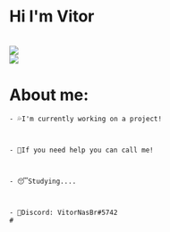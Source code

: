 # Hi I'm Vitor
<br/>
<img src="https://discord.c99.nl/widget/theme-3/396468587398823938.png"> 

<img src="https://github-readme-stats.vercel.app/api?username=VitorNasBr&show_icons=true&theme=dark" style="margin: -222px 10px 10px 709px;">




<img src="https://github-readme-stats.vercel.app/api/top-langs/?username=VitorNasBr&langs_count=8&theme=dark">


# About me:

```
- 💦I'm currently working on a project!
 


- 👊If you need help you can call me!
 


- 😴Studying....



- 🧾Discord: VitorNasBr#5742
#
```
<br/>







